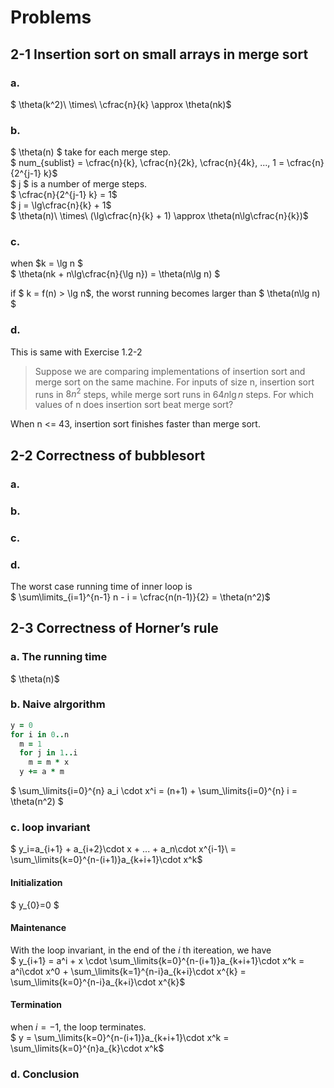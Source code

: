 # Problems
## 2-1 Insertion sort on small arrays in merge sort
### a.
$ \theta(k^2)\ \times\ \cfrac{n}{k} 	\approx \theta(nk)$

### b.
$ \theta(n) $ take for each merge step.  
$ num_{sublist} = \cfrac{n}{k}, \cfrac{n}{2k}, \cfrac{n}{4k}, ..., 1 = \cfrac{n}{2^{j-1} k}$  
$ j $ is a number of merge steps.   
$ \cfrac{n}{2^{j-1} k} = 1$  
$ j = \lg\cfrac{n}{k} + 1$  
$ \theta(n)\ \times\ (\lg\cfrac{n}{k} + 1) \approx \theta(n\lg\cfrac{n}{k})$


### c.
when $k = \lg n $  
$ \theta(nk + n\lg\cfrac{n}{\lg n}) = \theta(n\lg n) $

if $ k = f(n) > \lg n$, the worst running becomes larger than $ \theta(n\lg n) $

### d.
This is same with Exercise 1.2-2
> Suppose we are comparing implementations of insertion sort and merge sort on the same machine. For inputs of size n, insertion sort runs in $8n^2$ steps, while merge sort runs in $64n\lg n$ steps. For which values of n does insertion sort beat merge sort?

When n <= 43, insertion sort finishes faster than merge sort.


## 2-2 Correctness of bubblesort
### a.
### b.
### c.
### d.
The worst case running time of inner loop is  
$ \sum\limits_{i=1}^{n-1} n - i = \cfrac{n(n-1)}{2} = \theta(n^2)$

## 2-3 Correctness of Horner’s rule### a. The running time
$ \theta(n)$

### b. Naive alrgorithm
```ruby
y = 0
for i in 0..n
  m = 1
  for j in 1..i
    m = m * x
  y += a * m 
```
$ \sum_\limits{i=0}^{n} a_i \cdot x^i = (n+1) + \sum_\limits{i=0}^{n} i = \theta(n^2) $

### c. loop invariant
$ y_i=a_{i+1} + a_{i+2}\cdot x + ... + a_n\cdot x^{i-1}\ = \sum_\limits{k=0}^{n-(i+1)}a_{k+i+1}\cdot x^k$

#### Initialization
$ y_{0}=0 $  

#### Maintenance
With the loop invariant, in the end of the $i$ th itereation, we have  
$ y_{i+1} = a^i + x \cdot \sum_\limits{k=0}^{n-(i+1)}a_{k+i+1}\cdot x^k = a^i\cdot x^0 + \sum_\limits{k=1}^{n-i}a_{k+i}\cdot x^{k} = \sum_\limits{k=0}^{n-i}a_{k+i}\cdot x^{k}$

#### Termination
when $i = -1$, the loop terminates.  
$ y = \sum_\limits{k=0}^{n-(i+1)}a_{k+i+1}\cdot x^k = \sum_\limits{k=0}^{n}a_{k}\cdot x^k$

### d. Conclusion
